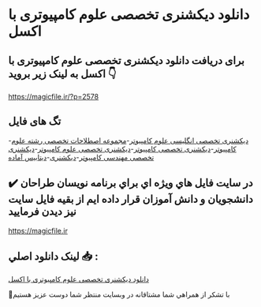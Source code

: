 # دانلود دیکشنری تخصصی علوم کامپیوتری با اکسل

## برای دریافت دانلود دیکشنری تخصصی علوم کامپیوتری با اکسل به لینک زیر بروید 👇

https://magicfile.ir/?p=2578

## تگ های فایل

-[دیکشنری تخصصی انگلیسی علوم کامپیوتر](https://magicfile.ir/product/%d8%af%db%8c%da%a9%d8%b4%d9%86%d8%b1%db%8c-%d8%aa%d8%ae%d8%b5%d8%b5%db%8c-%d8%b9%d9%84%d9%88%d9%85-%da%a9%d8%a7%d9%85%d9%be%db%8c%d9%88%d8%aa%d8%b1%db%8c-%d8%a8%d8%a7-%d8%a7%da%a9%d8%b3%d9%84/)-[مجموعه اصطلاحات تخصصی رشته علوم کامپیوتر](https://magicfile.ir/product/%d8%af%db%8c%da%a9%d8%b4%d9%86%d8%b1%db%8c-%d8%aa%d8%ae%d8%b5%d8%b5%db%8c-%d8%b9%d9%84%d9%88%d9%85-%da%a9%d8%a7%d9%85%d9%be%db%8c%d9%88%d8%aa%d8%b1%db%8c-%d8%a8%d8%a7-%d8%a7%da%a9%d8%b3%d9%84/)-[دیکشنری تخصصی کامپیوتر](https://magicfile.ir/product/%d8%af%db%8c%da%a9%d8%b4%d9%86%d8%b1%db%8c-%d8%aa%d8%ae%d8%b5%d8%b5%db%8c-%d8%b9%d9%84%d9%88%d9%85-%da%a9%d8%a7%d9%85%d9%be%db%8c%d9%88%d8%aa%d8%b1%db%8c-%d8%a8%d8%a7-%d8%a7%da%a9%d8%b3%d9%84/)-[دیکشنری تخصصی علوم کامپیوتر](https://magicfile.ir/product/%d8%af%db%8c%da%a9%d8%b4%d9%86%d8%b1%db%8c-%d8%aa%d8%ae%d8%b5%d8%b5%db%8c-%d8%b9%d9%84%d9%88%d9%85-%da%a9%d8%a7%d9%85%d9%be%db%8c%d9%88%d8%aa%d8%b1%db%8c-%d8%a8%d8%a7-%d8%a7%da%a9%d8%b3%d9%84/)-[دیکشنری تخصصی مهندسی کامپیوتر](https://magicfile.ir/product/%d8%af%db%8c%da%a9%d8%b4%d9%86%d8%b1%db%8c-%d8%aa%d8%ae%d8%b5%d8%b5%db%8c-%d8%b9%d9%84%d9%88%d9%85-%da%a9%d8%a7%d9%85%d9%be%db%8c%d9%88%d8%aa%d8%b1%db%8c-%d8%a8%d8%a7-%d8%a7%da%a9%d8%b3%d9%84/)-[دیکشنری](https://magicfile.ir/product/%d8%af%db%8c%da%a9%d8%b4%d9%86%d8%b1%db%8c-%d8%aa%d8%ae%d8%b5%d8%b5%db%8c-%d8%b9%d9%84%d9%88%d9%85-%da%a9%d8%a7%d9%85%d9%be%db%8c%d9%88%d8%aa%d8%b1%db%8c-%d8%a8%d8%a7-%d8%a7%da%a9%d8%b3%d9%84/)-[دیتابیس آماده](https://magicfile.ir/product/%d8%af%db%8c%da%a9%d8%b4%d9%86%d8%b1%db%8c-%d8%aa%d8%ae%d8%b5%d8%b5%db%8c-%d8%b9%d9%84%d9%88%d9%85-%da%a9%d8%a7%d9%85%d9%be%db%8c%d9%88%d8%aa%d8%b1%db%8c-%d8%a8%d8%a7-%d8%a7%da%a9%d8%b3%d9%84/)

## ✔️ در سايت فايل هاي ويژه اي براي برنامه نويسان طراحان دانشجويان و دانش آموزان قرار داده ايم از بقيه فايل سايت نيز ديدن فرماييد

https://magicfile.ir


## لينک دانلود اصلي 📥 :

[دانلود دیکشنری تخصصی علوم کامپیوتری با اکسل](https://magicfile.ir/product/%d8%af%db%8c%da%a9%d8%b4%d9%86%d8%b1%db%8c-%d8%aa%d8%ae%d8%b5%d8%b5%db%8c-%d8%b9%d9%84%d9%88%d9%85-%da%a9%d8%a7%d9%85%d9%be%db%8c%d9%88%d8%aa%d8%b1%db%8c-%d8%a8%d8%a7-%d8%a7%da%a9%d8%b3%d9%84/) 


🙏با تشکر از همراهي شما مشتاقانه در وبسایت منتظر شما دوست عزیز هستیم

